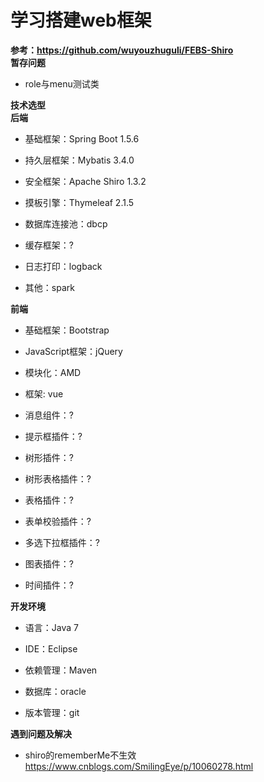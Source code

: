 # 学习搭建web框架
**参考：https://github.com/wuyouzhuguli/FEBS-Shiro**  
**暂存问题**
* role与menu测试类    

**技术选型**  
**后端**  
* 基础框架：Spring Boot 1.5.6

* 持久层框架：Mybatis 3.4.0

* 安全框架：Apache Shiro 1.3.2

* 摸板引擎：Thymeleaf 2.1.5

* 数据库连接池：dbcp

* 缓存框架：?

* 日志打印：logback

* 其他：spark


**前端**
* 基础框架：Bootstrap  

* JavaScript框架：jQuery  

* 模块化：AMD  

* 框架: vue  

* 消息组件：?  

* 提示框插件：?  

* 树形插件：?  

* 树形表格插件：?  

* 表格插件：?  

* 表单校验插件：?  

* 多选下拉框插件：?  

* 图表插件：?  

* 时间插件：?  

**开发环境**  
* 语言：Java 7  

* IDE：Eclipse  

* 依赖管理：Maven  

* 数据库：oracle  

* 版本管理：git  

**遇到问题及解决**   
* shiro的rememberMe不生效 https://www.cnblogs.com/SmilingEye/p/10060278.html

